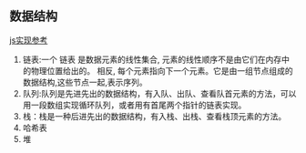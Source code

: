 ## 数据结构
[js实现参考](https://github.com/trekhleb/javascript-algorithms)
1. 链表:一个 链表 是数据元素的线性集合, 元素的线性顺序不是由它们在内存中的物理位置给出的。 相反, 每个元素指向下一个元素。它是由一组节点组成的数据结构,这些节点一起,表示序列。  
2. 队列:队列是先进先出的数据结构，有入队、出队、查看队首元素的方法，可以用一段数组实现循环队列，或者用有首尾两个指针的链表实现。
3. 栈：栈是一种后进先出的数据结构，有入栈、出栈、查看栈顶元素的方法。
4. 哈希表
5. 堆